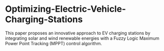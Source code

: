 # Optimizing-Electric-Vehicle-Charging-Stations
This paper proposes an innovative approach to EV charging stations by integrating solar and wind renewable energies with a Fuzzy Logic Maximum Power Point Tracking (MPPT) control algorithm.
